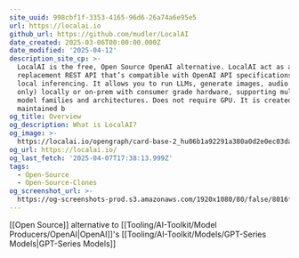 ```yaml
---
site_uuid: 998cbf1f-3353-4165-96d6-26a74a6e95e5
url: https://localai.io
github_url: https://github.com/mudler/LocalAI
date_created: 2025-03-06T00:00:00.000Z
date_modified: '2025-04-12'
description_site_cp: >-
  LocalAI is the free, Open Source OpenAI alternative. LocalAI act as a drop-in
  replacement REST API that’s compatible with OpenAI API specifications for
  local inferencing. It allows you to run LLMs, generate images, audio (and not
  only) locally or on-prem with consumer grade hardware, supporting multiple
  model families and architectures. Does not require GPU. It is created and
  maintained b
og_title: Overview
og_description: What is LocalAI?
og_image: >-
  https://localai.io/opengraph/card-base-2_hu06b1a92291a380a0d2e0ec03dab66b2f_17642_filter_17899512169034548648.png
og_url: https://localai.io/
og_last_fetch: '2025-04-07T17:38:13.999Z'
tags:
  - Open-Source
  - Open-Source-Clones
og_screenshot_url: >-
  https://og-screenshots-prod.s3.amazonaws.com/1920x1080/80/false/8016f37324331ce3555c783ab3284f6ab19bbefc9e9418733e5fae72ca15a24c.jpeg
---
```












































[[Open Source]] alternative to [[Tooling/AI-Toolkit/Model Producers/OpenAI|OpenAI]]'s [[Tooling/AI-Toolkit/Models/GPT-Series Models|GPT-Series Models]]


